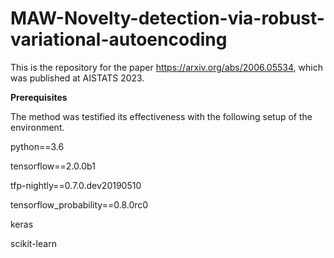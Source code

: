 # MAW-Novelty-detection-via-robust-variational-autoencoding
This is the repository for the paper https://arxiv.org/abs/2006.05534, which was published at AISTATS 2023.

**Prerequisites**


The method was testified its effectiveness with the following setup of the environment.


python==3.6

tensorflow==2.0.0b1

tfp-nightly==0.7.0.dev20190510

tensorflow_probability==0.8.0rc0

keras

scikit-learn
